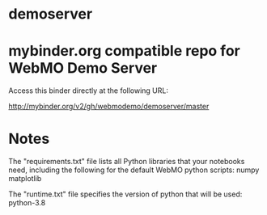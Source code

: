 # demoserver
# mybinder.org compatible repo for WebMO Demo Server

Access this binder directly at the following URL: 

http://mybinder.org/v2/gh/webmodemo/demoserver/master

# Notes
The "requirements.txt" file lists all Python libraries that your notebooks
need, including the following for the default WebMO python scripts:
numpy
matplotlib

The "runtime.txt" file specifies the version of python that will be used:
python-3.8
